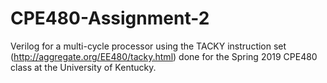 # CPE480-Assignment-2

Verilog for a multi-cycle processor using the TACKY instruction set (http://aggregate.org/EE480/tacky.html) 
done for the Spring 2019 CPE480 class at the University of Kentucky.
